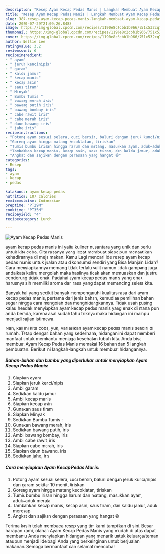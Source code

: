 ```yaml
---
description: "Resep Ayam Kecap Pedas Manis | Langkah Membuat Ayam Kecap Pedas Manis Yang Bikin Ngiler"
title: "Resep Ayam Kecap Pedas Manis | Langkah Membuat Ayam Kecap Pedas Manis Yang Bikin Ngiler"
slug: 385-resep-ayam-kecap-pedas-manis-langkah-membuat-ayam-kecap-pedas-manis-yang-bikin-ngiler
date: 2020-07-29T21:09:26.848Z
image: https://img-global.cpcdn.com/recipes/1190e8c2cbb1b966/751x532cq70/ayam-kecap-pedas-manis-foto-resep-utama.jpg
thumbnail: https://img-global.cpcdn.com/recipes/1190e8c2cbb1b966/751x532cq70/ayam-kecap-pedas-manis-foto-resep-utama.jpg
cover: https://img-global.cpcdn.com/recipes/1190e8c2cbb1b966/751x532cq70/ayam-kecap-pedas-manis-foto-resep-utama.jpg
author: Nellie Lee
ratingvalue: 3.2
reviewcount: 6
recipeingredient:
- " ayam"
- " jeruk kencinipis"
- " garam"
- " kaldu jamur"
- " kecap manis"
- " kecap asin"
- " saus tiram"
- " Minyak"
- " Bumbu Tumis "
- " bawang merah iris"
- " bawang putih iris"
- " bawang bombay iris"
- " cabe rawit iris"
- " cabe merah iris"
- " daun bawang iris"
- " jahe iris"
recipeinstructions:
- "Potong ayam sesuai selera, cuci bersih, baluri dengan jeruk kunci/nipis dan garam sekitar 10 menit, tiriskan"
- "Goreng ayam hingga matang kecoklatan, tiriskan"
- "Tumis bumbu irisan hingga harum dan matang, masukkan ayam, aduk~aduk merata"
- "Tambahkan kecap manis, kecap asin, saus tiram, dan kaldu jamur, aduk meresap"
- "Angkat dan sajikan dengan perasaan yang hangat 😄"
categories:
- Resep
tags:
- ayam
- kecap
- pedas

katakunci: ayam kecap pedas 
nutrition: 107 calories
recipecuisine: Indonesian
preptime: "PT29M"
cooktime: "PT35M"
recipeyield: "4"
recipecategory: Lunch

---
```



![Ayam Kecap Pedas Manis](https://img-global.cpcdn.com/recipes/1190e8c2cbb1b966/751x532cq70/ayam-kecap-pedas-manis-foto-resep-utama.jpg)


ayam kecap pedas manis ini yaitu kuliner nusantara yang unik dan perlu untuk kita coba. Cita rasanya yang lezat membuat siapa pun menantikan kehadirannya di meja makan.
Kamu Lagi mencari ide resep ayam kecap pedas manis untuk jualan atau dikonsumsi sendiri yang Bisa Manjain Lidah? Cara menyiapkannya memang tidak terlalu sulit namun tidak gampang juga. andaikata keliru mengolah maka hasilnya tidak akan memuaskan dan justru cenderung tidak enak. Padahal ayam kecap pedas manis yang enak harusnya sih memiliki aroma dan rasa yang dapat memancing selera kita.



Banyak hal yang sedikit banyak mempengaruhi kualitas rasa dari ayam kecap pedas manis, pertama dari jenis bahan, kemudian pemilihan bahan segar hingga cara mengolah dan menghidangkannya. Tidak usah pusing kalau hendak menyiapkan ayam kecap pedas manis yang enak di mana pun anda berada, karena asal sudah tahu triknya maka hidangan ini mampu menjadi sajian istimewa.


Nah, kali ini kita coba, yuk, variasikan ayam kecap pedas manis sendiri di rumah. Tetap dengan bahan yang sederhana, hidangan ini dapat memberi manfaat untuk membantu menjaga kesehatan tubuh kita. Anda bisa membuat Ayam Kecap Pedas Manis memakai 16 bahan dan 5 langkah pembuatan. Berikut ini langkah-langkah untuk membuat hidangannya.

<!--inarticleads1-->

##### Bahan-bahan dan bumbu yang diperlukan untuk menyiapkan Ayam Kecap Pedas Manis:

1. Siapkan  ayam
1. Siapkan  jeruk kenci/nipis
1. Ambil  garam
1. Sediakan  kaldu jamur
1. Ambil  kecap manis
1. Siapkan  kecap asin
1. Gunakan  saus tiram
1. Siapkan  Minyak
1. Sediakan  Bumbu Tumis :
1. Gunakan  bawang merah, iris
1. Sediakan  bawang putih, iris
1. Ambil  bawang bombay, iris
1. Ambil  cabe rawit, iris
1. Siapkan  cabe merah, iris
1. Siapkan  daun bawang, iris
1. Sediakan  jahe, iris




<!--inarticleads2-->

##### Cara menyiapkan Ayam Kecap Pedas Manis:

1. Potong ayam sesuai selera, cuci bersih, baluri dengan jeruk kunci/nipis dan garam sekitar 10 menit, tiriskan
1. Goreng ayam hingga matang kecoklatan, tiriskan
1. Tumis bumbu irisan hingga harum dan matang, masukkan ayam, aduk~aduk merata
1. Tambahkan kecap manis, kecap asin, saus tiram, dan kaldu jamur, aduk meresap
1. Angkat dan sajikan dengan perasaan yang hangat 😄




Terima kasih telah membaca resep yang tim kami tampilkan di sini. Besar harapan kami, olahan Ayam Kecap Pedas Manis yang mudah di atas dapat membantu Anda menyiapkan hidangan yang menarik untuk keluarga/teman ataupun menjadi ide bagi Anda yang berkeinginan untuk berjualan makanan. Semoga bermanfaat dan selamat mencoba!
